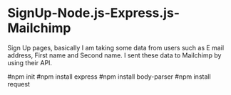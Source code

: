 # SignUp-Node.js-Express.js-Mailchimp

Sign Up pages, basically I am taking some data from users such as E mail address, First name and Second name. I sent these data to Mailchimp by using their API.

#npm init
#npm install express
#npm install body-parser
#npm install request
